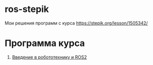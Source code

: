 # ros-stepik
Мои решения программ с курса https://stepik.org/lesson/1505342/


# Программа курса

1. [Введение в робототехнику и ROS2](Введение%20в%20робототехнику%20и%20ROS2/)
